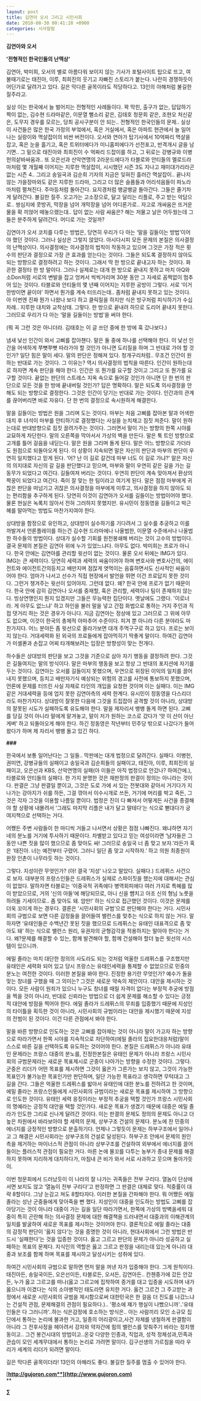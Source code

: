```yaml
---
layout: post
title: 김연아 오서 그리고 시민사회
date: 2010-08-30 00:41:28 +0900
categories: 시사칼럼
---
```

**김연아와 오서**

**'전형적인 한국인들의 난맥상'**



김연아, 박미희, 오서의 별로 아름다워 보이지 않는 기사가 포털사이트 탑으로 뜨고, 여불때기로는 태진아, 이루, 최희진의 웃기고 자빠진 스토리가 붙는다. 나란히 경쟁하듯이 어딘가로 달려가고 있다. 길은 막다른 골목이라도 적당하다고. 13인의 아해처럼 불길한 질주라고. 



실상 이는 한국에서 늘 벌어지는 전형적인 사례들이다. 꽉 막힌, 출구가 없는, 답답하기 짝이 없는, 김수현 드라마같은, 이문열 뻘소리 같은, 김태호 청문회 같은, 조현오 처신같은, 도무지 경우를 모르는, 당최 공사구분이 안 되는.. 전형적인 한국인들의 문제.. 실상 이 사건들은 많은 한국 가정의 부엌에서, 혹은 거실에서, 혹은 아파트 현관에서 늘 일어나는 실랑이와 멱살잡이의 비싼 버전이다. 오서와 연아가 탑기사에서 10억짜리 멱살을 잡고, 혹은 눈을 흘기고, 혹은 트위터에다가 미니홈피에다가 선전포고, 반격개시 글을 남기면.. 그 밑으로 태진아와 최희진이 수 억짜리 드잡이를 하고, 그 뒤로는 강병규와 이병헌의샅바싸움과.. 또 오은선과 산악연맹의 2라운드에다가 타블로와 안티들의 멜로드라마처럼 몇 개월째 이어지는 지루한 멱살잡이, 시시했던 시즌 3도 지나고 재미대가리라곤 없는 시즌 4.. 그리고 송일국과 김순희 기자의 지금은 잊혀진 흘러간 멱살잡이.. 끝나지 않는 가을장마와도 같은 지루한 드라마, 그리고 더 많은 슬픔들과 어리석음들이 파노라마처럼 펼쳐진다. 주마등처럼 돌아간다. 요지경처럼 뱅글뱅글 돌아간다. 그들은 줄기차게 달려간다. 불길한 질주. 오고가는 고소장으로, 달고 달리는 리플로, 주고 받는 악담으로.. 쌍심지에 콧방귀, 막장을 넘어 개막장을 넘어 어디론가로.. 자고로 개싸움은 뜨거운 물을 확 끼얹어 떼놓으랬는대.. 답이 없는 사람 싸움은? 해는 저물고 날은 어두웠는데 그들은 분주하게 달려간다. 어디로 가는 것일까?



김연아가 오서 코치를 다루는 방법은, 당연히 우리가 다 아는 ‘말을 길들이는 방법’이어야 했던 것이다. 그러나 실상은 그렇지 않았다. 아시다시피 모든 문제의 본질은 의사결정의 난맥상이다. 의사결정에는 의사결정의 법칙이 작동하고 있으며 그것은 가장 적은 횟수의 판단과 결정으로 가장 큰 효과를 얻는다는 것이다. 그들은 되도록 결정하지 않아도 되는 방향으로 결정하려고 하는 것이다. 그래서 딱 한 방으로 끝내고자 하는 것이다. 화끈한 결정타 한 방 말이다. 그러나 실제로는 대개 한 방으로 끝내지 못하고 마치 아Q와 소Don처럼 서로의 변발을 잡고 엉켜서 씩씩거리며 30분 동안 그 자세로 꼼짝없이 멈추어 있는 것이다. 타블로와 안티들의 몇 년째 이어지는 지루한 공방이 그렇다. 서로 ‘이거 한방이면 끝이야’ 하면서 뭔가를 계속 터뜨리는데.. 좀처럼 끝내지 못하고 있는 것이다. 아 이번엔 진짜 뭔가 나왔나 보다 하고 클릭질을 하지만 식은 방구처럼 피식하기가 수십차례.. 지루한 대치와 교착상태. 그렇다. 한 방으로 끝내려 하므로 도리어 끝내지 못한다. 그러므로 우리가 다 아는 ‘말을 길들이는 방법’을 써야 한다.



(뭐 꼭 그런 것은 아니더라. 김태호는 이 글 쓰던 중에 한 방에 훅 갔나보다.)



냄새 낯선 인간이 와서 고삐를 잡아챈다. 말은 둘 중에 하나를 선택해야 한다. 이 낯선 인간을 어색하게 쭈뼛쭈뼛 따라가야 할 것인가 아니면 도리질을 하며 그 반대로 가야 할 것인가? 일단 힘은 말이 세다. 말의 판단은 정해져 있다. 청개구리처럼.. 무조건 인간이 원하는 반대로 가는 것이다. 그 이유는? 역시 의사결정의 법칙을 따른다. 인간이 원하는대로 하자면 계속 판단을 해야 한다. 인간은 또 뭔가를 요구할 것이고 그리고 또 뭔가를 요구할 것이다. 끝없는 판단의 스트레스 지옥 속으로 들어갈 것인가 아니면 단 한 번의 판단으로 모든 것을 한 방에 끝내버릴 것인가? 답은 명확하다. 말은 되도록 의사결정을 안 해도 되는 방향으로 결정한다. 그것은 인간이 당기는 반대로 가는 것이다. 인간과의 관계를 끊어버리면 바로 자유다. 단 한 번의 결정으로 속시원하게 해결한다. 



말을 길들이는 방법은 원을 그리며 도는 것이다. 마부는 처음 고삐를 잡아본 말과 어색한 대치 후 녀석이 마부를 안티하기로 결정했다는 사실을 눈치채고 짐짓 져준다. 말이 원하는대로 반대방향으로 짐짓 끌려가주는 것이다. 그러면서 말이 가는 방향의 한쪽 시야를 교묘하게 차단한다. 말의 오른쪽을 막아서서 가상의 벽을 만든다. 말은 툭 트인 방향으로 고개를 틀어 걸음을 내딛는다. 말은 원을 그리며 돌게 된다. 말은 어느 방향으로 가더라도 원점으로 되돌아오게 된다. 이 상황이 지속되면 말은 자신의 판단과 마부의 판단이 우연히 일치했다고 믿게 된다. ‘어? 난 이 길로 갈건데 마부 너도 이 길로 가냐?’ 말은 자신의 의지대로 자신의 갈 길을 판단했다고 믿으며, 마부와 말이 우연히 같은 길을 가는 길동무가 되었다고 여긴다. 길들여져 버리는 것이다. 우연히 판단이 계속 맞아져서 환상의 짝꿍이 되었다고 여긴다. 죽이 잘 맞는 한 팀이라고 여기게 된다. 말은 점점 마부에게 귀찮은 판단을 떠넘기고 귀찮은 의사결정을 마부에게 미루고, 의사결정을 하지 않아도 되는 편리함을 추구하게 된다. 당연히 이것이 김연아가 오서를 길들이는 방법이어야 했다. 물론 현실은 녹록치 않아서 전혀 그러하지 못했지만. 유시민이 정동영을 길들이고 박근혜를 말아먹는 방법도 마찬가지여야 한다. 



상대방을 함정으로 유인하고, 상대방이 실수하기를 기다려서 그 실수를 추궁하고 이를 까발겨서 언론플레이를 하는건 김수현 드라마에나 나올법한, 이문열 수준에서나 나올법한 하수들의 방법이다. 상대가 실수할 기회를 원천봉쇄해 버리는 것이 고수의 방법이다. 결국 문제의 본질은 김연아 위에 누가 있었느냐다. 아무도 없다. 박미희는 프로가 아니다. 한국 안에는 김연아를 관리할 윗선이 없는 것이다. 물론 오서 뒤에는 IMG가 있다. IMG는 큰 세력이다. 당연히 세력과 세력의 싸움이어야 하며 변호사와 변호사간의, 에이전트와 에이전트간의등치고 배만지며 점잖게 엿먹이는 음흉하면서도 신사적인 싸움이어야 한다. 엄마가 나서고 선수가 직접 현장에서 발언을 뛰면 이건 프로답지 못한 것이다. 그런거 챙겨주는 윗선이 있어야지. 그런데 없다. 왜? 한국 안에 프로가 없기 때문이다. 한국 안에 감히 김연아나 오서를 중재할, 혹은 관리할, 세력이나 팀이 존재하지 않는다. 빙상연맹인지 뭔지 있겠지만 그들은 무능력한 집단이다. 옛날에도 그랬다. '이로너라. 게 아무도 없느냐' 하고 하인을 불러 말을 넣고 간접 화법으로 통하는 거지 주인과 직접 댓거리 하는 것은 경우가 아니다. 지금 김연아는 정상에 있고 그러므로 그 위에 아무도 없으며, 이것이 한국의 총체적 아마추어 수준이다. 피겨 뿐 아니라 다른 분야라도 마찬가지다. 어느 분야든 좀 윗선으로 올라가보면 대개 주먹구구로 하고 있다. 프로는 보이지 않는다. 거대세력화 된 외국의 프로들에게 잡아먹히기 딱좋게 말이다. 하여간 김연아가 미셸콴과 손잡고 어찌 타개해보려는 입장은 방향성이 맞는 전개다.



하수들은 상대방의 판단을 보고 그것을 기준으로 삼아 자기 행동을 결정하려 한다. 그것은 길들여지는 말의 방식이다. 말은 마부의 행동을 보고 항상 그 반대의 포지션에 자기를 두는 것이다. 김연아는 오서를 길들이지 못했으며, 우연으로 위장된 이익의 일치를 끌어내지 못했으며, 등치고 배만자기식 예상되는 위험의 경고를 사전에 통보하지 못했으며, 언론에 문제를 터뜨린 사실 자체로 타인의 개입을 요청한 것이며 이는 실패다. 이는 IMG 같은 거대세력을 등에 업지 못한 김연아측의 세력 한계다. 유시민이 정동영을 다스리더라도 마찬가지다. 상대방이 잘못한 다음에 그것을 트집잡아 공격할 것이 아니라, 상대방의 잘못된 시도가 실패하도록 유도해야 한다. 말을 제자리서 뱅뱅 돌게 하면 된다. 고삐를 당길 것이 아니라 말에게 맡겨놓고, 말이 저가 원하는 코스로 갔다가 ‘앗 이 산이 아닌게벼’ 하고 되돌아오게 해야 한다. 하긴 정동영은 작년부터 민주당 밖으로 나갔다가 들어왔다가 하며 제 자리서 뱅뱅 돌고 있긴 하다.



**###**



한국에서 보통 일어난다는 그 일들.. 막판에는 대개 법정으로 달려간다. 실패다. 이병헌, 권미연, 강병규들의 실패이고 송일국과 김순희들의 실패이고, 태진아, 이루, 최희진의 실패이고, 오은선과 KBS, 산악연맹의 실패(아 이들은 아직 법정으로 안갔나? 하여간에.), 타블로와 안티들의 실패다. 한 가지 분명한 것은 재판정의 판결이 정의는 아니라는 것이다. 판결은 그냥 판결일 뿐이고, 그것은 도로 가에 서 있는 전봇대와 같아서 거기다가 지나가는 강아지가 쉬를 하든, 그걸 깎아서 이수시개로 쓰든, 거기에 머리를 박고 죽든, 그것은 각자 그것을 이용할 나름일 뿐이다. 법정은 진이 다 빠져서 어떻게든 사건을 종결해야 할 상황에 내몰려서 ‘그래도 마지막 리플은 내가 달고 말테다’는 식으로 뻗대다가 궁여지책으로 선택하는 거다. 



어쨌든 주변 사람들이 한 마디씩 거들고 나서면서 상황은 점점 나빠진다. 왜냐하면 자기네의 분노를 거기에 투사하기 때문이다. 차별받고 있다고 믿는 여성이라면 ‘남자들은 그동안 나쁜 짓을 많이 했으므로 좀 맞아도 싸! 그러므로 송일국 너 좀 맞고 보자.’라든가 혹은 ‘태진아. 너는 예전부터 구렸어. 그러니 일단 좀 맞고 시작하자.’ 하고 의원 최종원이 완장 인촌이 나무라듯 하는 것이다. 



그렇다. 지성이란 무엇인가? (아! 결국 ‘지성’ 나오고 말았다. 실패다.) 드레퓌스 사건으로 보자. 대부분의 프랑스인들은 드레퓌스가 실제로 스파이짓을 했는지에 대해서는 관심이 없었다. 말하자면 타블로는 ‘이중국적 귀족에다 병역회피에다 여러 가지로 특혜를 많이 받았으므로, 거의 ’신의 아들‘에 해당되므로, 아니 신을 뺨치고 아조 신의 형님 노릇을 하려들 기세이므로.. 좀 맞아도 돼. 암만!’ 하는 식으로 접근했던 것이다. 이것은 문제를 더욱 꼬이게 하는 경우다. 결론은 ‘시민사회의 규범’으로 판단해야 한다는 거다. 시민사회의 규범으로 보면 다른 감정들을 끌어들여 밸런스를 맞추는 식으로 하지 않는 거다. 말하자면 ‘유태인들은 수백년간 못된 짓을 했으므로 드레퓌스는 유태인 대표격으로 좀 맞아도 돼’ 하는 식으로 밸런스 원리, 유권자의 균형감각을 적용하지는 말아야 한다는 거다. 왜?문제를 해결할 수 있는, 함께 발견해야 할, 함께 건설해야 할더 높은 윗선의 시스템이 있으니까.



에밀 졸라는 마치 대단한 정의의 사도라도 되는 것처럼 억울한 드레퓌스를 구조했지만 유태인은 세력화 되어 있고 당시 프랑스는 유태인세력을 통제할 수 없었으므로 민중의 분노는 여전한 것이다. 이러한 본질을 봐야 한다. 진정한 용기란 무엇인가? 예수가 돌을 맞는 창녀를 구했을 때 그 의미는? 그것은 새로운 약속의 제안이다. 대안을 제시하는 것이다. 모든 사람이 원죄가 있으니 누구도 창녀를 때릴 자격이 없다는 부정적 추궁에 방점을 찍을 것이 아니라, 반대로 신뢰라는 방법으로 더 쉽게 문제를 해소할 수 있다는 긍정적 대안에 방점을 찍어야 한다. 에밀 졸라가 드레퓌스의 무죄를 입증했기 때문에 지성인의 타이틀을 획득한 것이 아니라, 시민사회의 규범이라는 대안을 제시했기 때문에 지성의 전범이 된 것이다. 이건 다른 관점에서 봐야 한다. 



말을 바른 방향으로 인도하는 것은 고삐를 잡아채는 것이 아니라 말이 가고자 하는 방향으로 따라가면서 한쪽 시야를 지속적으로 차단하여(에밀 졸라의 집요한대응처럼)말이 스스로 바른 길을 선택하도록 유도하는 것이어야 한다. 본질은 드레퓌스가 아니라 유태인 문제라는 프랑스 대중의 분노를, 진정한본질은 유태인 문제가 아니라 프랑스 시민사회의 규범문제라는 새로운 목표제시로 군중이 나아가는 방향을 수정한 것이다. 그렇다. 군중은 리더가 어떤 목표를 제시하면 그것이 옳은가 그른가는 보지 않고, 그것이 가능한 목표인가 불가능한 목표인가만 판단하며, 일단 가능한 목표라고 생각하면 무턱대고 그 길을 간다. 그들은 억울한 드레퓌스를 밟아서 유태인에 대한 분노를 전하려고 한 것이며, 에밀 졸라는 프랑스인들에게 시민사회의 규범이라는 새로운 목표를 제시하여 그 방향으로 인도한 것이다. 유태인 세력 응징이라는 부정적 추궁을 택할 것인가 프랑스 시민사회의 명예라는 긍정적 대안을 택할 것인가다. 새로운 목표가 생겼기 때문에 대중은 에밀 졸라가 인도한 그리로 신나게 달려간 것이다. 이는 판결의 문제도 정의의 문제도 아니고 더 높은 차원에서 바라보아야 할 세력의 문제, 상부구조 건설의 문제다. 분노에 찬 민중의 에너지를 긍정적인 방향으로 분출하기다. 언제나 그렇듯이 문제는 하부구조에서 일어나고 그 해결은 시민사회라는 상부구조의 건설로 달성된다. 하부구조 안에서 문제의 원인측을 제거하는 마이너스적 관점이 아니라 상부구조를 건설하여 외부에서 에너지를 끌어들이는 플러스적 관점이 필요한 거다. 마른 논에 물꼬를 다투는 농부가 종내 문제를 해결하지 못하며 지리하게 대치하다가, 마침내 큰 비가 와서 서로 사과하고 웃으며 돌아가듯이.



이번 청문회에서 드러났듯이 이 나라의 잘 나가는 귀족들은 전부 구리다. 열놈이 단상에 서면 보지도 않고 ‘열놈이 전부 구리다’고 판정하면 그 판결은 대체로 맞다. 적중률이 대략 8할이다. 그냥 눈감고 쳐도 8할타자다. 이러한 본질을 간파해야 한다. 뭐 어쨌든 에밀 졸라는 성난 군중들에게 맞아죽을 뻔 했다. 지성인이 대중을 인도하는 방법도 고삐를 잡아당기는 것이 아니라 대중이 가는 길을 일단 따라가면서, 한쪽에 가상의 방벽을세워 대중이 특히 곤란해 하는 의사결정 문제에 대한 해결책을 드러내면서 대중과의 이해관계의 일치를 발굴하여 새로운 목표를 제시하는 것이어야 한다. 결론적으로 에밀 졸라는 대중의 감정적 판단이 '옳지 않다'는 것을 증명한 것이 아니라, 현대사회에서 그런 방법은 반드시 '실패한다'는 것을 입증한 것이다. 옳고 그르고 판단의 문제가 아니라 성공하고 실패하는 목표의 문제다. 지식인의 역할은 옳고 그르고 판정을 내리는데 있는게 아니라 대중과 보조를 함께 하며 목표를 제시하고 달성시키는 성취에 있다.



하여간 시민사회의 규범으로 말하면 먼저 말을 꺼낸 자가 입증해야 한다. 그게 원칙이다. 태진아든, 송일국이든, 오은선이든, 타블로든, 오서든, 김연아든.. 칸첸중가에 갔든 안갔든, 누가 옳고 그르고를 떠나(옳고 그르고에 집착하여 증거를 대고 입증을 시도하며 내가 옳으니까 이겼다는 식의 소아병적인 태도라면 유치한 거다. 옳건 그르건 그 주고받는 과정에서 새로운 시민사회의 규범을 제시함으로써 대한민국은 한 걸음 더 진도를 나갔느냐는 건설적 관점, 문제해결의 관점이 필요하다.).. '평소에 쟤가 행실이 나빴으니까'..'유태인들은 다 그러니까'..하는 식은감정에 호소하는 방식은.. 아는 사람끼리 모인 소규모 집단에서 통하는 논리에 불과한 거고, 일종의 어리광이고,사건 자체를 냉철하게 판결함이 아니라 그 전후사정을 헤아려서 강자와 약자간에 힘의 밸런스를 맞춰주기 바라는 정치행동이고.. 그건 봉건시대의 방법이고..온갖 다양한 인종과, 직업과, 성적 정체성과,민족과 관습이 모인 세계무대에서 통하는 논리로 가려면 말이다. 김구선생의 가르침을 따라 우리가 세계의 리더가 되려면 말이다.   
   
길은 막다른 골목이더라! 13인의 아해라도 좋다. 불길한 질주를 멈출 수 있어야 한다.









[**http://gujoron.com**](http://www.gujoron.com)**  
** 

**∑**